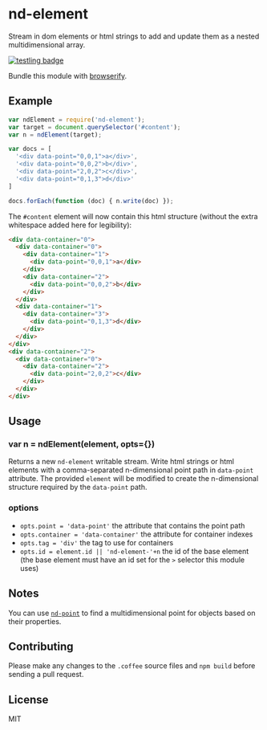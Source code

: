 # nd-element

Stream in dom elements or html strings to add and update them as a nested
multidimensional array.

[![testling badge](https://ci.testling.com/nrw/nd-element.png)](https://ci.testling.com/nrw/nd-element)

Bundle this module with [browserify](http://browserify.org/).

## Example

```js
var ndElement = require('nd-element');
var target = document.querySelector('#content');
var n = ndElement(target);

var docs = [
  '<div data-point="0,0,1">a</div>',
  '<div data-point="0,0,2">b</div>',
  '<div data-point="2,0,2">c</div>',
  '<div data-point="0,1,3">d</div>'
]

docs.forEach(function (doc) { n.write(doc) });
```

The `#content` element will now contain this html structure (without the extra
  whitespace added here for legibility):

```html
<div data-container="0">
  <div data-container="0">
    <div data-container="1">
      <div data-point="0,0,1">a</div>
    </div>
    <div data-container="2">
      <div data-point="0,0,2">b</div>
    </div>
  </div>
  <div data-container="1">
    <div data-container="3">
      <div data-point="0,1,3">d</div>
    </div>
  </div>
</div>
<div data-container="2">
  <div data-container="0">
    <div data-container="2">
      <div data-point="2,0,2">c</div>
    </div>
  </div>
</div>
```

## Usage

### var n = ndElement(element, opts={})

Returns a new `nd-element` writable stream. Write html strings or html elements
with a comma-separated n-dimensional point path in `data-point` attribute. The
provided `element` will be modified to create the n-dimensional structure
required by the `data-point` path.

### options

- `opts.point = 'data-point'` the attribute that contains the point path
- `opts.container = 'data-container'` the attribute for container indexes
- `opts.tag = 'div'` the tag to use for containers
- `opts.id = element.id || 'nd-element-'+n` the id of the base element (the base
  element must have an id set for the `>` selector this module uses)

## Notes

You can use [`nd-point`](https://github.com/nrw/nd-point) to find a
multidimensional point for objects based on their properties.

## Contributing

Please make any changes to the `.coffee` source files and `npm build` before
sending a pull request.

## License

MIT
